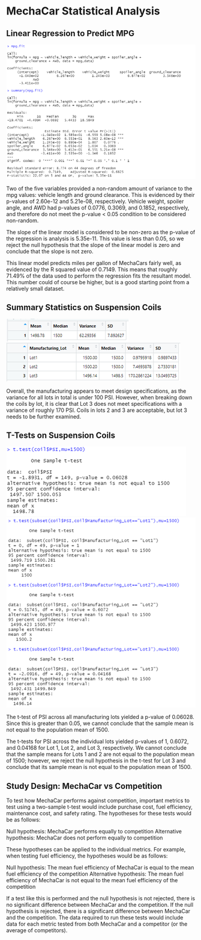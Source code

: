 # MechaCar Statistical Analysis

## Linear Regression to Predict MPG

![image1](resources/part1.png)

Two of the five variables provided a non-random amount of variance to the mpg values: vehicle length and ground clearance. This is evidenced by their p-values of 2.60e-12 and 5.21e-08, respectively. Vehicle weight, spoiler angle, and AWD had p-values of 0.0776, 0.3069, and 0.1852, respectively, and therefore do not meet the p-value < 0.05 condition to be considered non-random.

The slope of the linear model is considered to be non-zero as the p-value of the regression is analysis is 5.35e-11. This value is less than 0.05, so we reject the null hypothesis that the slope of the linear model is zero and conclude that the slope is not zero.

This linear model predicts miles per gallon of MechaCars fairly well, as evidenced by the R squared value of 0.7149. This means that roughly 71.49% of the data used to perform the regression fits the resultant model. This number could of course be higher, but is a good starting point from a relatively small dataset.

## Summary Statistics on Suspension Coils

![image2](resources/part2a.PNG) ![image3](resources/part2b.PNG)

Overall, the manufacturing appears to meet design specifications, as the variance for all lots in total is under 100 PSI. However, when breaking down the coils by lot, it is clear that Lot 3 does not meet specifications with a variance of roughly 170 PSI. Coils in lots 2 and 3 are acceptable, but lot 3 needs to be further examined.

## T-Tests on Suspension Coils

![image4](resources/part3a.PNG)
![image5](resources/part3b.PNG)

The t-test of PSI across all manufacturing lots yielded a p-value of 0.06028. Since this is greater than 0.05, we cannot conclude that the sample mean is not equal to the population mean of 1500.

The t-tests for PSI across the individual lots yielded p-values of 1, 0.6072, and 0.04168 for Lot 1, Lot 2, and Lot 3, respectively. We cannot conclude that the sample means for Lots 1 and 2 are not equal to the population mean of 1500; however, we reject the null hypothesis in the t-test for Lot 3 and conclude that its sample mean is not equal to the population mean of 1500.

## Study Design: MechaCar vs Competition

To test how MechaCar performs against competition, important metrics to test using a two-sample t-test would include purchase cost, fuel efficiency, maintenance cost, and safety rating. The hypotheses for these tests would be as follows:

Null hypothesis: MechaCar performs equally to competition
Alternative hypothesis: MechaCar does not perform equally to competition

These hypotheses can be applied to the individual metrics. For example, when testing fuel efficiency, the hypotheses would be as follows:

Null hypothesis: The mean fuel efficiency of MechaCar is equal to the mean fuel efficiency of the competition
Alternative hypothesis: The mean fuel efficiency of MechaCar is not equal to the mean fuel efficiency of the competition

If a test like this is performed and the null hypothesis is not rejected, there is no significant difference between MechaCar and the competition. If the null hypothesis is rejected, there is a significant difference between MechaCar and the competition. The data required to run these tests would include data for each metric tested from both MechaCar and a competitor (or the average of competitors).
